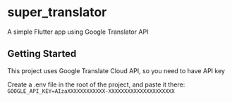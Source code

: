 # super_translator

A simple Flutter app using Google Translator API

## Getting Started

This project uses Google Translate Cloud API, so you need to have API key

Create a .env file in the root of the project, and paste it there:
`GOOGLE_API_KEY=AIzaXXXXXXXXXXXX-XXXXXXXXXXXXXXXXXXXXX`